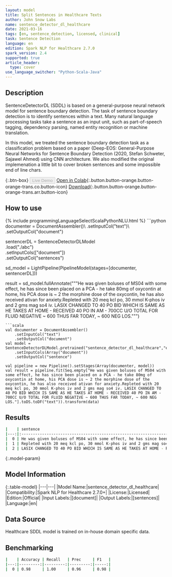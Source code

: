 ```yaml
---
layout: model
title: Split Sentences in Healthcare Texts
author: John Snow Labs
name: sentence_detector_dl_healthcare
date: 2021-03-16
tags: [en, sentence_detection, licensed, clinical]
task: Sentence Detection
language: en
edition: Spark NLP for Healthcare 2.7.0
spark_version: 2.4
supported: true
article_header:
  type: cover
use_language_switcher: "Python-Scala-Java"
---
```


## Description

SentenceDetectorDL (SDDL) is based on a general-purpose neural network model for sentence boundary detection. The task of sentence boundary detection is to identify sentences within a text. Many natural language processing tasks take a sentence as an input unit, such as part-of-speech tagging, dependency parsing, named entity recognition or machine translation.

In this model, we treated the sentence boundary detection task as a classification problem based on a paper {Deep-EOS: General-Purpose Neural Networks for Sentence Boundary Detection (2020, Stefan Schweter, Sajawel Ahmed) using CNN architecture. We also modified the original implemenation a little bit to cover broken sentences and some impossible end of line chars.

{:.btn-box}
<button class="button button-orange" disabled>Live Demo</button>
[Open in Colab](https://colab.research.google.com/github/JohnSnowLabs/spark-nlp-workshop/blob/master/tutorials/Certification_Trainings/Healthcare/20.SentenceDetectorDL_Healthcare.ipynb){:.button.button-orange.button-orange-trans.co.button-icon}
[Download](https://s3.amazonaws.com/auxdata.johnsnowlabs.com/clinical/models/sentence_detector_dl_healthcare_en_2.7.0_2.4_1615880554391.zip){:.button.button-orange.button-orange-trans.arr.button-icon}

## How to use



<div class="tabs-box" markdown="1">
{% include programmingLanguageSelectScalaPythonNLU.html %}
```python
documenter = DocumentAssembler()\
    .setInputCol("text")\
    .setOutputCol("document")
    
sentencerDL = SentenceDetectorDLModel\
  .load("./abc") \
  .setInputCols(["document"]) \
  .setOutputCol("sentences")

sd_model = LightPipeline(PipelineModel(stages=[documenter, sentencerDL]))

result = sd_model.fullAnnotate("""He was given boluses of MS04 with some effect, he has since been placed on a PCA - he take 80mg of oxycontin at home, his PCA dose is ~ 2 the morphine dose of the oxycontin, he has also received ativan for anxiety.Repleted with 20 meq kcl po, 30 mmol K-phos iv and 2 gms mag so4 iv. LASIX CHANGED TO 40 PO BID WHICH IS SAME AS HE TAKES AT HOME - RECEIVED 40 PO IN AM - 700CC U/O TOTAL FOR FLUID NEGATIVE ~ 600 THUS FAR TODAY, ~ 600 NEG LOS.""")

```
```scala
val documenter = DocumentAssembler()
    .setInputCol("text")
    .setOutputCol("document")
val model = SentenceDetectorDLModel.pretrained("sentence_detector_dl_healthcare","en","clinical/models")
	.setInputCols(Array("document"))
	.setOutputCol("sentence")

val pipeline = new Pipeline().setStages(Array(documenter, model))
val result = pipeline.fit(Seq.empty["He was given boluses of MS04 with some effect, he has since been placed on a PCA - he take 80mg of oxycontin at home, his PCA dose is ~ 2 the morphine dose of the oxycontin, he has also received ativan for anxiety.Repleted with 20 meq kcl po, 30 mmol K-phos iv and 2 gms mag so4 iv. LASIX CHANGED TO 40 PO BID WHICH IS SAME AS HE TAKES AT HOME - RECEIVED 40 PO IN AM - 700CC U/O TOTAL FOR FLUID NEGATIVE ~ 600 THUS FAR TODAY, ~ 600 NEG LOS."].toDS.toDF("text")).transform(data)
```
</div>

## Results

```bash
|    | sentence                                                                                                                                                                                                               |
|---:|:-----------------------------------------------------------------------------------------------------------------------------------------------------------------------------------------------------------------------|
|  0 | He was given boluses of MS04 with some effect, he has since been placed on a PCA - he take 80mg of oxycontin at home, his PCA dose is ~ 2 the morphine dose of the oxycontin, he has also received ativan for anxiety. |
|  1 | Repleted with 20 meq kcl po, 30 mmol K-phos iv and 2 gms mag so4 iv.                                                                                                                                                   |
|  2 | LASIX CHANGED TO 40 PO BID WHICH IS SAME AS HE TAKES AT HOME - RECEIVED 40 PO IN AM - 700CC U/O TOTAL FOR FLUID NEGATIVE ~ 600 THUS FAR TODAY, ~ 600 NEG LOS.                                                          |

```

{:.model-param}
## Model Information

{:.table-model}
|---|---|
|Model Name:|sentence_detector_dl_healthcare|
|Compatibility:|Spark NLP for Healthcare 2.7.0+|
|License:|Licensed|
|Edition:|Official|
|Input Labels:|[document]|
|Output Labels:|[sentences]|
|Language:|en|

## Data Source

Healthcare SDDL model is trained on in-house domain specific data.

## Benchmarking

```bash
|    | Accuracy | Recall   | Prec     | F1   |
|---:|---------:|---------:|---------:|-----:|
|  0 | 0.98     | 1.00     | 0.96     | 0.98 |

```
